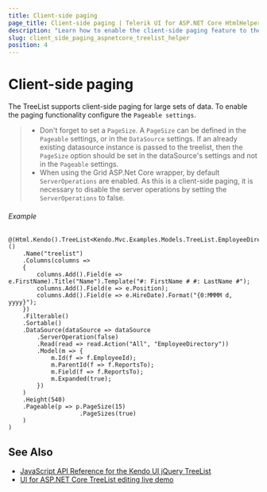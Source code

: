 ```yaml
---
title: Client-side paging
page_title: Client-side paging | Telerik UI for ASP.NET Core HtmlHelpers
description: "Learn how to enable the client-side paging feature to the Kendo UI TreeList HtmlHelper for ASP.NET Core."
slug: client_side_paging_aspnetcore_treelist_helper
position: 4
---
```


# Client-side paging

The TreeList supports client-side paging for large sets of data. To enable the paging functionality configure the `Pageable settings`.

> * Don't forget to set a `PageSize`. A `PageSize` can be defined in the `Pageable` settings, or in the `DataSource` settings. If an already existing datasource instance is passed to the treelist, then the `PageSize` option should be set in the dataSource's settings and not in the `Pageable` settings.
> * When using the Grid ASP.Net Core wrapper, by default `ServerOperations` are enabled. As this is a client-side paging, it is necessary to disable the server operations by setting the `ServerOperations` to false.

###### Example

    @(Html.Kendo().TreeList<Kendo.Mvc.Examples.Models.TreeList.EmployeeDirectoryModel>()
        .Name("treelist")
        .Columns(columns =>
        {
            columns.Add().Field(e => e.FirstName).Title("Name").Template("#: FirstName # #: LastName #");            
            columns.Add().Field(e => e.Position);
            columns.Add().Field(e => e.HireDate).Format("{0:MMMM d, yyyy}");
        })
        .Filterable()
        .Sortable()
        .DataSource(dataSource => dataSource
            .ServerOperation(false)
            .Read(read => read.Action("All", "EmployeeDirectory"))
            .Model(m => {
                m.Id(f => f.EmployeeId);
                m.ParentId(f => f.ReportsTo);                
                m.Field(f => f.ReportsTo);
                m.Expanded(true);
            })
        )
        .Height(540)
        .Pageable(p => p.PageSize(15)
                        .PageSizes(true)
        )
    )

## See Also

* [JavaScript API Reference for the Kendo UI jQuery TreeList](https://docs.telerik.com/kendo-ui/api/javascript/ui/treelist)
* [UI for ASP.NET Core TreeList editing live demo](https://demos.telerik.com/aspnet-core/treelist/editing)
